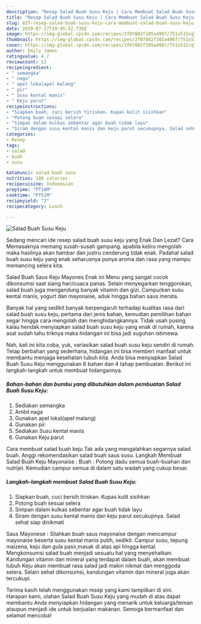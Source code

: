```yaml
---
description: "Resep Salad Buah Susu Keju | Cara Membuat Salad Buah Susu Keju Yang Enak Dan Mudah"
title: "Resep Salad Buah Susu Keju | Cara Membuat Salad Buah Susu Keju Yang Enak Dan Mudah"
slug: 827-resep-salad-buah-susu-keju-cara-membuat-salad-buah-susu-keju-yang-enak-dan-mudah
date: 2020-07-27T19:45:52.739Z
image: https://img-global.cpcdn.com/recipes/2f07882f105a4907/751x532cq70/salad-buah-susu-keju-foto-resep-utama.jpg
thumbnail: https://img-global.cpcdn.com/recipes/2f07882f105a4907/751x532cq70/salad-buah-susu-keju-foto-resep-utama.jpg
cover: https://img-global.cpcdn.com/recipes/2f07882f105a4907/751x532cq70/salad-buah-susu-keju-foto-resep-utama.jpg
author: Emily James
ratingvalue: 4.7
reviewcount: 12
recipeingredient:
- " semangka"
- " naga"
- " apel lokalapel malang"
- " pir"
- " Susu kental manis"
- " Keju parut"
recipeinstructions:
- "Siapkan buah, cuci bersih tiriskan. Kupas kulit sisihkan"
- "Potong buah sesuai selera"
- "Simpan dalam kulkas sebentar agar buah tidak layu"
- "Siram dengan susu kental manis dan keju parut secukupnya. Salad sehat siap dinikmati"
categories:
- Resep
tags:
- salad
- buah
- susu

katakunci: salad buah susu 
nutrition: 186 calories
recipecuisine: Indonesian
preptime: "PT18M"
cooktime: "PT51M"
recipeyield: "2"
recipecategory: Lunch

---
```



![Salad Buah Susu Keju](https://img-global.cpcdn.com/recipes/2f07882f105a4907/751x532cq70/salad-buah-susu-keju-foto-resep-utama.jpg)

Sedang mencari ide resep salad buah susu keju yang Enak Dan Lezat? Cara Memasaknya memang susah-susah gampang. apabila keliru mengolah maka hasilnya akan hambar dan justru cenderung tidak enak. Padahal salad buah susu keju yang enak seharusnya punya aroma dan rasa yang mampu memancing selera kita.

Salad Buah Saus Keju Mayones Enak ini Menu yang sangat cocok dikonsumsi saat siang hari/cuaca panas. Selain menyegarkan tenggorokan, salad buah juga mengandung banyak vitamin dan gizi. Campurkan susu kental manis, yogurt dan mayonaise, aduk hingga bahan saus merata.

Banyak hal yang sedikit banyak berpengaruh terhadap kualitas rasa dari salad buah susu keju, pertama dari jenis bahan, kemudian pemilihan bahan segar hingga cara mengolah dan menghidangkannya. Tidak usah pusing kalau hendak menyiapkan salad buah susu keju yang enak di rumah, karena asal sudah tahu triknya maka hidangan ini bisa jadi suguhan istimewa.


Nah, kali ini kita coba, yuk, variasikan salad buah susu keju sendiri di rumah. Tetap berbahan yang sederhana, hidangan ini bisa memberi manfaat untuk membantu menjaga kesehatan tubuh kita. Anda bisa menyiapkan Salad Buah Susu Keju menggunakan 6 bahan dan 4 tahap pembuatan. Berikut ini langkah-langkah untuk membuat hidangannya.

<!--inarticleads1-->

##### Bahan-bahan dan bumbu yang dibutuhkan dalam pembuatan Salad Buah Susu Keju:

1. Sediakan  semangka
1. Ambil  naga
1. Gunakan  apel lokal(apel malang)
1. Gunakan  pir
1. Sediakan  Susu kental manis
1. Gunakan  Keju parut


Cara membuat salad buah keju Tak ada yang mengalahkan segarnya salad buah. Anggi rekomendasikan salad buah saus susu. Langkah Membuat Salad Buah Keju Mayonaise : Buah : Potong dadu semua buah-buahan dan nutrijel. Kemudian campur semua di dalam satu wadah yang cukup besar. 

<!--inarticleads2-->

##### Langkah-langkah membuat Salad Buah Susu Keju:

1. Siapkan buah, cuci bersih tiriskan. Kupas kulit sisihkan
1. Potong buah sesuai selera
1. Simpan dalam kulkas sebentar agar buah tidak layu
1. Siram dengan susu kental manis dan keju parut secukupnya. Salad sehat siap dinikmati


Saus Mayonese : Silahkan buah saus mayonaise dengan mencampur mayonaise beserta susu kental manis putih, sedikit. Campur susu, tepung maizena, keju dan gula pasir,masak di atas api hingga kental. Mengkonsumsi salad buah menjadi sesuatu hal yang menyehatkan. Kandungan vitamin dan mineral yang terdapat dalam buah, akan membuat tubuh Keju akan membuat rasa salad jadi makin nikmat dan menggoda selera. Selain sehat dikonsumsi, kandungan vitamin dan mineral juga akan tercukupi. 

Terima kasih telah menggunakan resep yang kami tampilkan di sini. Harapan kami, olahan Salad Buah Susu Keju yang mudah di atas dapat membantu Anda menyiapkan hidangan yang menarik untuk keluarga/teman ataupun menjadi ide untuk berjualan makanan. Semoga bermanfaat dan selamat mencoba!
